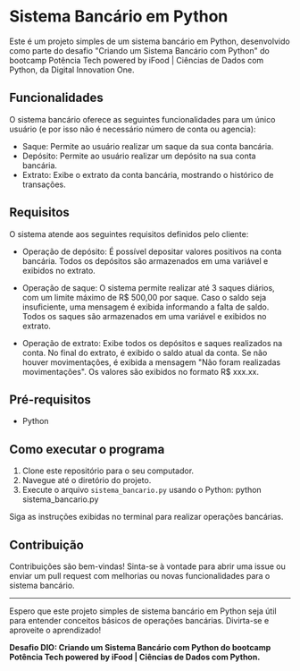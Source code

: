 # Sistema Bancário em Python

Este é um projeto simples de um sistema bancário em Python, desenvolvido como parte do desafio "Criando um Sistema Bancário com Python" do bootcamp Potência Tech powered by iFood | Ciências de Dados com Python, da Digital Innovation One.

## Funcionalidades

O sistema bancário oferece as seguintes funcionalidades para um único usuário (e por isso não é necessário número de conta ou agencia):
- Saque: Permite ao usuário realizar um saque da sua conta bancária.
- Depósito: Permite ao usuário realizar um depósito na sua conta bancária.
- Extrato: Exibe o extrato da conta bancária, mostrando o histórico de transações.

## Requisitos

O sistema atende aos seguintes requisitos definidos pelo cliente:

- Operação de depósito: É possível depositar valores positivos na conta bancária. Todos os depósitos são armazenados em uma variável e exibidos no extrato.

- Operação de saque: O sistema permite realizar até 3 saques diários, com um limite máximo de R$ 500,00 por saque. Caso o saldo seja insuficiente, uma mensagem é exibida informando a falta de saldo. Todos os saques são armazenados em uma variável e exibidos no extrato.

- Operação de extrato: Exibe todos os depósitos e saques realizados na conta. No final do extrato, é exibido o saldo atual da conta. Se não houver movimentações, é exibida a mensagem "Não foram realizadas movimentações". Os valores são exibidos no formato R$ xxx.xx.

## Pré-requisitos

- Python

## Como executar o programa

1. Clone este repositório para o seu computador.
2. Navegue até o diretório do projeto.
3. Execute o arquivo `sistema_bancario.py` usando o Python: python sistema_bancario.py

Siga as instruções exibidas no terminal para realizar operações bancárias.

## Contribuição

Contribuições são bem-vindas! Sinta-se à vontade para abrir uma issue ou enviar um pull request com melhorias ou novas funcionalidades para o sistema bancário.

---

Espero que este projeto simples de sistema bancário em Python seja útil para entender conceitos básicos de operações bancárias. Divirta-se e aproveite o aprendizado!

**Desafio DIO: Criando um Sistema Bancário com Python do bootcamp Potência Tech powered by iFood | Ciências de Dados com Python.**

